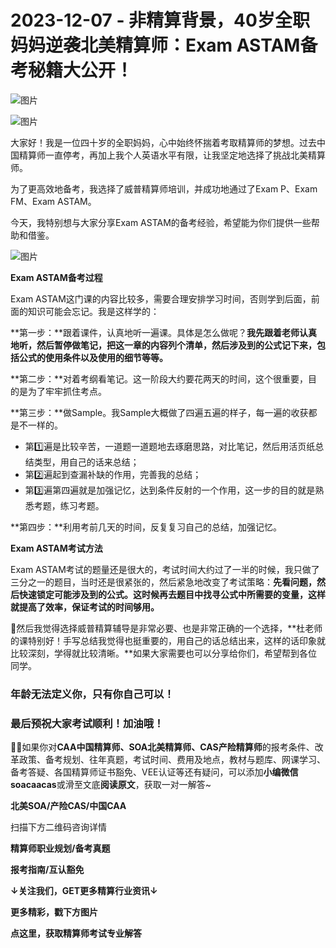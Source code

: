 # 2023-12-07 - 非精算背景，40岁全职妈妈逆袭北美精算师：Exam ASTAM备考秘籍大公开！

![图片](https://mmbiz.qpic.cn/mmbiz_jpg/mK3FpI9af4kg4PH3You8v1p2s4zAl35ZxNnxg0MdNmVTvH2IJcatox7FnBcNAnYE4JN8ZPBDeK1yLvRwqaptmA/640?wx_fmt=jpeg&wxfrom=5&wx_lazy=1&wx_co=1&tp=webp)

![图片](https://mmbiz.qpic.cn/mmbiz_gif/mK3FpI9af4kg4PH3You8v1p2s4zAl35ZQkpnCFrL4sxibTsCHduia44N0WRpw0ibe62rGfxowYB0ZzQROPDAlhh3Q/640?wx_fmt=gif&wxfrom=5&wx_lazy=1&tp=webp)

大家好！我是一位四十岁的全职妈妈，心中始终怀揣着考取精算师的梦想。过去中国精算师一直停考，再加上我个人英语水平有限，让我坚定地选择了挑战北美精算师。

为了更高效地备考，我选择了威普精算师培训，并成功地通过了Exam P、Exam FM、Exam ASTAM。

今天，我特别想与大家分享Exam ASTAM的备考经验，希望能为你们提供一些帮助和借鉴。

![图片](https://mmbiz.qpic.cn/sz_mmbiz_jpg/mK3FpI9af4naoBMYqiamG8uXMvdZMel07TCfibSpC0BooJOYgrLjqzdR7SF5FzLbE8Ir9YyhB1MtUQpCialB2obzQ/640?wx_fmt=jpeg&tp=webp&wxfrom=5&wx_lazy=1)

**Exam ASTAM备考过程**

Exam ASTAM这门课的内容比较多，需要合理安排学习时间，否则学到后面，前面的知识可能会忘记。我是这样学的：

**第一步：**跟着课件，认真地听一遍课。具体是怎么做呢？**我先跟着老师认真地听，然后暂停做笔记，把这一章的内容列个清单，然后涉及到的公式记下来，包括公式的使用条件以及使用的细节等等。**

**第二步：**对着考纲看笔记。这一阶段大约要花两天的时间，这个很重要，目的是为了牢牢抓住考点。

**第三步：**做Sample。我Sample大概做了四遍五遍的样子，每一遍的收获都是不一样的。

* 第1️⃣遍是比较辛苦，一道题一道题地去琢磨思路，对比笔记，然后用活页纸总结类型，用自己的话来总结；
* 第2️⃣遍起到查漏补缺的作用，完善我的总结；
* 第3️⃣遍第四遍就是加强记忆，达到条件反射的一个作用，这一步的目的就是熟悉考题，练习考题。

**第四步：**利用考前几天的时间，反复复习自己的总结，加强记忆。

**Exam ASTAM考试方法**

Exam ASTAM考试的题量还是很大的，考试时间大约过了一半的时候，我只做了三分之一的题目，当时还是很紧张的，然后紧急地改变了考试策略：**先看问题，然后快速锁定可能涉及到的公式。这时候再去题目中找寻公式中所需要的变量，这样就提高了效率，保证考试的时间够用。**

🙋然后我觉得选择威普精算辅导是非常必要、也是非常正确的一个选择，**杜老师的课特别好！手写总结我觉得也挺重要的，用自己的话总结出来，这样的话印象就比较深刻，学得就比较清晰。**如果大家需要也可以分享给你们，希望帮到各位同学。

### 年龄无法定义你，只有你自己可以！

### 

### 最后预祝大家考试顺利！加油哦！

**💁‍♀️**如果你对**CAA中国精算师、SOA北美精算师、CAS产险精算师**的报考条件、改革政策、备考规划、往年真题，考试时间、费用及地点，教材与题库、网课学习、备考答疑、各国精算师证书豁免、VEE认证等还有疑问，可以添加**小编微信soacaacas**或滑至文底**阅读原文**，获取一对一解答~

**北美SOA/产险CAS/中国CAA**

扫描下方二维码咨询详情


**精算师职业规划/备考真题**

**报考指南/互认豁免**

**↓关注我们，GET更多精算行业资讯↓**



**更多精彩，戳下方图片**


[](http://mp.weixin.qq.com/s?__biz=Mzg5ODgxNDE0NQ==&mid=2247496095&idx=1&sn=1652ad043d7583602c430bfc3007aac3&chksm=c05e6831f729e127b771f250531ddbc5e5fa382e199b4a6f49c73a6c8a3b21102ab8fe3e879f&scene=21#wechat_redirect)

[](http://mp.weixin.qq.com/s?__biz=Mzg5ODgxNDE0NQ==&mid=2247493501&idx=1&sn=7620e474746373a659fe5ef89fbb7cd2&chksm=c05e7ed3f729f7c511ae682b3857e983df48e50f8605ed66cb2ef2297a4871ede24978a97033&scene=21#wechat_redirect)

[](http://mp.weixin.qq.com/s?__biz=Mzg5ODgxNDE0NQ==&mid=2247485880&idx=1&sn=0ba2bf0e4451dec32a929e06b118121c&chksm=c05d9016f72a1900fe9894195b322250dec7c7456ca30c5cce94ae6819d30bc65094e2e2719d&scene=21#wechat_redirect)

[](http://mp.weixin.qq.com/s?__biz=Mzg5ODgxNDE0NQ==&mid=2247483716&idx=1&sn=e1df2885756e4f4a72d0567ffa4690bb&chksm=c05d98eaf72a11fca6a29c8eb62754a0b92898373d1de868332308fafe026d4c456fc0f4653f&scene=21#wechat_redirect)

[](http://mp.weixin.qq.com/s?__biz=Mzg5ODgxNDE0NQ==&mid=2247484305&idx=1&sn=faae400b6a109a99b390d9cf3b2e4c29&chksm=c05d9a3ff72a1329c36d211fdd502501b728c1692d079cf95ee41fd0269002f7c72cffff1ad0&scene=21#wechat_redirect)




**点这里，获取精算师考试专业解答**